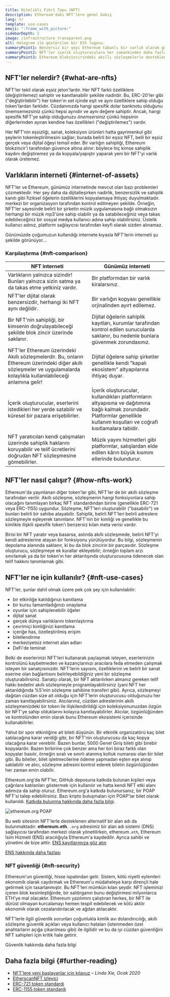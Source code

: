 ```yaml
---
title: Nitelikli Fikrî Tapu (NFT)
description: Ethereum'daki NFT'lere genel bakış
lang: tr
template: use-cases
emoji: ":frame_with_picture:"
sidebarDepth: 2
image: /infrastructure_transparent.png
alt: Hologram ile gösterilen bir Eth logosu.
summaryPoint1: Benzersiz bir şeyi Ethereum tabanlı bir varlık olarak göstermenin yolu.
summaryPoint2: NFT'ler içerik oluşturuculara her zamankinden daha fazla güç veriyor.
summaryPoint3: Ethereum blokzincirindeki akıllı sözleşmelerle desteklenmektedir.
---
```


## NFT'ler nelerdir? {#what-are-nfts}

NFT'ler tekil olarak eşsiz jeton'lardır. Her NFT farklı özelliklere (değiştirilemez) sahiptir ve kanıtlanabilir şekilde nadirdir. Bu, ERC-20'ler gibi ("değiştirilebilir") her token'ın set içinde eşit ve aynı özelliklere sahip olduğu token'lardan farklıdır. Cüzdanınızda hangi spesifik dolar banknotu olduğunu önemsemezsiniz çünkü hepsi aynıdır ve aynı değere sahiptir. Ancak, hangi spesifik NFT'ye sahip olduğunuzu _önemsersiniz_ çünkü hepsinin diğerlerinden ayıran kendine has özellikleri ("değiştirilemez") vardır.

Her NFT'nin eşsizliği, sanat, koleksiyon ürünleri hatta gayrimenkul gibi şeylerin tokenleştirilmesini sağlar; burada belirli bir eşsiz NFT, belli bir eşsiz gerçek veya dijital öğeyi temsil eder. Bir varlığın sahipliği, Ethereum blokzincir'i tarafından güvence altına alınır: böylece hiç kimse sahiplik kaydını değiştiremez ya da kopyala/yapıştır yaparak yeni bir NFT'yi varlık olarak üretemez.

<YouTube id="Xdkkux6OxfM" />

## Varlıkların interneti {#internet-of-assets}

NFT'ler ve Ethereum, günümüz internetinde mevcut olan bazı problemleri çözmektedir. Her şey daha da dijitalleşirken nadirlik, benzersizlik ve sahiplik kanıtı gibi fiziksel öğelerin özelliklerini kopyalamaya ihtiyaç duyulmaktadır. merkezi bir organizasyon tarafından kontrol edilmeyen şekilde. Örneğin, NFT'ler sayesinde belirli bir şirketin müzik uygulamasına bağlı olmaksızın herhangi bir müzik mp3'üne sahip olabilir ya da satabileceğiniz veya takas edebileceğiniz bir sosyal medya kullanıcı adına sahip olabilirsiniz. Üstelik kullanıcı adınız, platform sağlayıcısı tarafından keyfi olarak sizden alınamaz.

Günümüzde çoğumuzun kullandığı internete kıyasla NFT'lerin interneti şu şekilde görünüyor...

### Karşılaştırma {#nft-comparison}

| NFT interneti                                                                                                                                                             | Günümüz interneti                                                                                                                                                                |
| ------------------------------------------------------------------------------------------------------------------------------------------------------------------------- | -------------------------------------------------------------------------------------------------------------------------------------------------------------------------------- |
| Varlıkların yalnızca sizindir! Bunları yalnızca sizin satma ya da takas etme yetkiniz vardır.                                                                             | Bir platformdan bir varlık kiralarsınız.                                                                                                                                         |
| NFT'ler dijital olarak benzersizdir, herhangi iki NFT aynı değildir.                                                                                                      | Bir varlığın kopyası genellikle orjinalinden ayırt edilemez.                                                                                                                     |
| Bir NFT'nin sahipliği, bir kimsenin doğrulayabileceği şekilde blok zincir üzerinde saklanır.                                                                              | Dijital öğelerin sahiplik kayıtları, kurumlar tarafından kontrol edilen sunucularda saklanır, bu nedenle bunlara güvenmek zorundasınız.                                          |
| NFT'ler Ethereum üzerindeki Akıllı sözleşmelerdir. Bu, onların Ethereum üzerindeki diğer akıllı sözleşmeler ve uygulamalarda kolaylıkla kullanılabileceği anlamına gelir! | Dijital öğelere sahip şirketler genellikle kendi "kapalı ekosistem" altyapılarına ihtiyaç duyar.                                                                                 |
| İçerik oluşturucular, eserlerini istedikleri her yerde satabilir ve küresel bir pazara erişebilirler.                                                                     | İçerik oluşturucular, kullandıkları platformların altyapısına ve dağıtımına bağlı kalmak zorundadır. Platformlar genellikle kullanım koşulları ve coğrafi kısıtlamalara tabidir. |
| NFT yaratıcıları kendi çalışmaları üzerinde sahiplik haklarını koruyabilir ve telif ücretlerini doğrudan NFT sözleşmesine gömebilirler.                                   | Müzik yayını hizmetleri gibi platformlar, satışlardan elde edilen kârın büyük kısmını ellerinde bulundurur.                                                                      |

## NFT'ler nasıl çalışır? {#how-nfts-work}

Ethereum'da yayınlanan diğer token'lar gibi, NFT'ler de bir akıllı sözleşme tarafından verilir. Akıllı sözleşme, sözleşmenin hangi fonksiyonlara sahip olacağını tanımlayan birkaç NFT standardından birine (genellikle ERC-721 veya ERC-1155) uygundur. Sözleşme, NFT'leri oluşturabilir ("basabilir") ve bunları belirli bir sahibe atayabilir. Sahiplik, belirli NFT'leri belirli adreslere sözleşmeyle eşleyerek tanımlanır. NFT'nin bir kimliği ve genellikle bu kimlikle ilişkili spesifik token'ı benzersiz kılan meta verisi vardır.

Birisi bir NFT yaratır veya basarsa, aslında akıllı sözleşmede, belirli NFT'yi kendi adreslerine atayan bir fonksiyonu yürütüyordur. Bu bilgi, sözleşmenin depolama alanında saklanır, ki bu da blok zincirin bir parçasıdır. Sözleşme oluşturucu, sözleşmeye ek kurallar ekleyebilir; örneğin toplam arzı sınırlamak ya da bir token'ın her aktarılışında oluşturucusuna ödenecek olan telif hakkını tanımlamak gibi.

## NFT'ler ne için kullanılır? {#nft-use-cases}

NFT'ler, şunlar dahil olmak üzere pek çok şey için kullanılabilir:

- bir etkinliğe katıldığınızı kanıtlama
- bir kursu tamamladığınızı onaylama
- oyunlar için sahiplenebilir öğeler
- dijital sanat
- gerçek dünya varlıklarını tokenlaştırma
- çevrimiçi kimliğinizi kanıtlama
- içeriğe has, özelleştirilmiş erişim
- biletlendirme
- merkeziyetsiz internet alan adları
- DeFi'de teminat

Belki de eserlerinizi NFT'leri kullanarak paylaşmak isteyen, eserlerinizin kontrolünü kaybetmeden ve kazançlarınızı aracılara feda etmeden çalışmak isteyen bir sanatçısınızdır. NFT'lerin sayısını, özelliklerini ve belirli bir sanat eserine olan bağlantısını belirleyebildiğiniz yeni bir sözleşme oluşturabilirsiniz. Sanatçı olarak, bir NFT aktarılırken almanız gereken telif hakkı bedelini akıllı sözleşmeyle programlayabilirsiniz (yani NFT her aktarıldığında %5'inin sözleşme sahibine transferi gibi). Ayrıca, sözleşmeyi dağıtan cüzdan size ait olduğu için NFT'lerin oluşturucusu olduğunuzu her zaman kanıtlayabilirsiniz. Alıcılarınız, cüzdan adreslerinin akıllı sözleşmenizdeki bir token ile ilişkilendirildiği için koleksiyonunuzdan özgün bir NFT'ye sahip olduklarını kolayca kanıtlayabilirler. Alıcılar, özgünlüğünden ve kontrolünden emin olarak bunu Ethereum ekosistemi içerisinde kullanabilirler.

Yahut bir spor etkinliğine ait bileti düşünün. Bir etkinlik organizatörü kaç bilet satılacağına karar verdiği gibi, bir NFT'nin oluşturucusu da kaç kopya olacağına karar verebilir. Bazen bunlar, 5000 Genel Giriş bileti gibi birebir kopyalardır. Bazen birbirine çok benzer ama her biri biraz farklı olan kopyalar basılır, örneğin sıralı ve sınırlı atanmış koltuk numarası olan bir bilet gibi. Bu biletler, bilet işletmecilerine ödeme yapmadan eşten eşe alınıp satılabilir ve alıcı, sözleşme adresini kontrol ederek biletin özgünlüğünden her zaman emin olabilir.

Ethereum.org'da NFT'ler, GitHub deposuna katkıda bulunan kişileri veya çağrılara katılanları göstermek için kullanılır ve hatta kendi NFT etki alanı adımıza da sahip oluruz. Ethereum.org'a katkıda bulunursanız, bir POAP NFT'si talep edebilirsiniz. Bazı kripto buluşmaları için POAP'lar bilet olarak kullanıldı. [Katkıda bulunma hakkında daha fazla bilgi](/contributing/#poap).

![ethereum.org POAP](./poap.png)

Bu web sitesinin NFT'lerle desteklenen alternatif bir alan adı da bulunmaktadır: **ethereum.eth**. `.org` adresimiz bir alan adı sistemi (DNS) sağlayıcısı tarafından merkezi olarak yönetilirken, ethereum`.eth`, Ethereum İsim Hizmeti (ENS) aracılığıyla Ethereum'a kaydedilir. Ayrıca sahibi ve yönetimi de bize aittir. [ENS kayıtlarımıza göz atın](https://app.ens.domains/name/ethereum.eth)

[ENS hakkında daha fazlası](https://app.ens.domains)

<Divider />

### NFT güvenliği {#nft-security}

Ethereum'un güvenliği, hisse ispatından gelir. Sistem, kötü niyetli eylemleri ekonomik olarak caydırmak ve Ethereum'u müdaheleye karşı dirençli hale getirmek için tasarlanmıştır. Bu NFT'leri mümkün kılan şeydir. NFT işleminizi içeren blok kesinleştiğinde, bir saldırganın bunu değiştirmesi milyonlarca ETH'ye mal olacaktır. Ethereum yazılımını çalıştıran herkes, bir NFT ile dürüst olmayan kurcalamayı hemen tespit edebilecek ve kötü aktör ekonomik olarak cezalandırılacak ve ağdan atılacaktır.

NFT'lerle ilgili güvenlik sorunları çoğunlukla kimlik avı dolandırıcılığı, akıllı sözleşme güvenlik açıkları veya kullanıcı hataları (istenmeden özel anahtarların açığa çıkarılması gibi) ile ilgilidir ve bu da iyi cüzdan güvenliğini NFT sahipleri için kritik hale getirir.

<ButtonLink to="/security/">
  Güvenlik hakkında daha fazla bilgi
</ButtonLink>

## Daha fazla bilgi {#further-reading}

- [NFT'lere yeni başlayanlar için kılavuz](https://linda.mirror.xyz/df649d61efb92c910464a4e74ae213c4cab150b9cbcc4b7fb6090fc77881a95d) – _Linda Xie, Ocak 2020_
- [EtherscanNFT izleyici](https://etherscan.io/nft-top-contracts)
- [ERC-721 token standardı](/developers/docs/standards/tokens/erc-721/)
- [ERC-1155 token standardı](/developers/docs/standards/tokens/erc-1155/)

<Divider />

<QuizWidget quizKey="nfts" />
